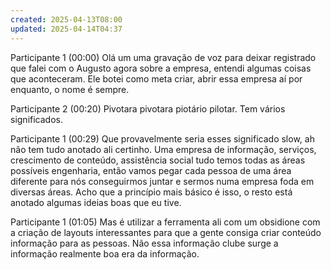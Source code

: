 ```yaml
---
created: 2025-04-13T08:00
updated: 2025-04-14T04:37
---
```

Participante 1 (00:00)
Olá um uma gravação de voz para deixar registrado que falei com o Augusto agora sobre a empresa, entendi algumas coisas que aconteceram. Ele botei como meta criar, abrir essa empresa aí por enquanto, o nome é sempre. 

Participante 2 (00:20)
Pivotara pivotara piotário pilotar. Tem vários significados. 

Participante 1 (00:29)
Que provavelmente seria esses significado slow, ah não tem tudo anotado ali certinho. Uma empresa de informação, serviços, crescimento de conteúdo, assistência social tudo temos todas as áreas possíveis engenharia, então vamos pegar cada pessoa de uma área diferente para nós conseguirmos juntar e sermos numa empresa foda em diversas áreas. Acho que a princípio mais básico é isso, o resto está anotado algumas ideias boas que eu tive. 

Participante 1 (01:05)
Mas é utilizar a ferramenta ali com um obsidione com a criação de layouts interessantes para que a gente consiga criar conteúdo informação para as pessoas. Não essa informação clube surge a informação realmente boa era da informação. 
